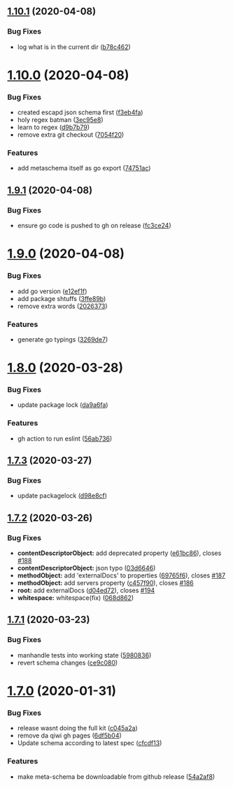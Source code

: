 ## [1.10.1](https://github.com/open-rpc/schema/compare/1.10.0...1.10.1) (2020-04-08)


### Bug Fixes

* log what is in the current dir ([b78c462](https://github.com/open-rpc/schema/commit/b78c462a0618472d8c3565fb2e7d33854e5b7dea))

# [1.10.0](https://github.com/open-rpc/schema/compare/1.9.1...1.10.0) (2020-04-08)


### Bug Fixes

* created escapd json schema first ([f3eb4fa](https://github.com/open-rpc/schema/commit/f3eb4fa4936d53eb3c36ee4656d11c457a79f132))
* holy regex batman ([3ec95e8](https://github.com/open-rpc/schema/commit/3ec95e8caba74ccb66c6c41d9bc2e315c58dcbd8))
* learn to regex ([d9b7b79](https://github.com/open-rpc/schema/commit/d9b7b79456b299e2a8e1af6b7943292725226b94))
* remove extra git checkout ([7054f20](https://github.com/open-rpc/schema/commit/7054f20b385efbf94ee70162b40c76a66ad9a7b9))


### Features

* add metaschema itself as go export ([74751ac](https://github.com/open-rpc/schema/commit/74751acabd1cda5388fbea6cef05c9fc9c90deda))

## [1.9.1](https://github.com/open-rpc/schema/compare/1.9.0...1.9.1) (2020-04-08)


### Bug Fixes

* ensure go code is pushed to gh on release ([fc3ce24](https://github.com/open-rpc/schema/commit/fc3ce24b8415b82b8acc728b4b877e6658cccaea))

# [1.9.0](https://github.com/open-rpc/schema/compare/1.8.0...1.9.0) (2020-04-08)


### Bug Fixes

* add go version ([e12ef1f](https://github.com/open-rpc/schema/commit/e12ef1ffc51e3045de1d9fddb12e6c39350e3b08))
* add package shtuffs ([3ffe89b](https://github.com/open-rpc/schema/commit/3ffe89b8e685992544ae2ca1ec3a046514b169d3))
* remove extra words ([2026373](https://github.com/open-rpc/schema/commit/202637338da34ab31f1d745e1b63200eb9436555))


### Features

* generate go typings ([3269de7](https://github.com/open-rpc/schema/commit/3269de7da81e8f28760f74c8dba3d3f00a26289e))

# [1.8.0](https://github.com/open-rpc/schema/compare/1.7.3...1.8.0) (2020-03-28)


### Bug Fixes

* update package lock ([da9a6fa](https://github.com/open-rpc/schema/commit/da9a6fa5c7a0fe8d6bbf92c152e1864462942f4d))


### Features

* gh action to run eslint ([56ab736](https://github.com/open-rpc/schema/commit/56ab7361e46f9777224e8ed15342989250e89df1))

## [1.7.3](https://github.com/open-rpc/schema/compare/1.7.2...1.7.3) (2020-03-27)


### Bug Fixes

* update packagelock ([d98e8cf](https://github.com/open-rpc/schema/commit/d98e8cfb32155676f8b5f8f8618974840b9850cb))

## [1.7.2](https://github.com/open-rpc/schema/compare/1.7.1...1.7.2) (2020-03-26)


### Bug Fixes

* **contentDescriptorObject:** add deprecated property ([e61bc86](https://github.com/open-rpc/schema/commit/e61bc8674ee0a821bf09e7ba1632177f98339531)), closes [#188](https://github.com/open-rpc/schema/issues/188)
* **contentDescriptorObject:** json typo ([03d6646](https://github.com/open-rpc/schema/commit/03d6646821ac423646d30d452cd51c5fa086b15d))
* **methodObject:** add 'externalDocs' to properties ([69765f6](https://github.com/open-rpc/schema/commit/69765f65495bbd43cc1ba721ad9921fdef7825da)), closes [#187](https://github.com/open-rpc/schema/issues/187)
* **methodObject:** add servers property ([c457f90](https://github.com/open-rpc/schema/commit/c457f90513284e4f5af48b82e09b5cf1b553eab3)), closes [#186](https://github.com/open-rpc/schema/issues/186)
* **root:** add externalDocs ([d04ed72](https://github.com/open-rpc/schema/commit/d04ed72222cecabfb96b955195a13fb0a66b4eb3)), closes [#194](https://github.com/open-rpc/schema/issues/194)
* **whitespace:**               whitespace(fix) ([068d862](https://github.com/open-rpc/schema/commit/068d862fdd583ed102dd681da3829b56d4cfba95))

## [1.7.1](https://github.com/open-rpc/schema/compare/1.7.0...1.7.1) (2020-03-23)


### Bug Fixes

* manhandle tests into working state ([5980836](https://github.com/open-rpc/schema/commit/59808360bb9b8eb93ffedae753f3737feabd7633))
* revert schema changes ([ce9c080](https://github.com/open-rpc/schema/commit/ce9c080cb6a71045d81c4b7994d45254dcc6b927))

# [1.7.0](https://github.com/open-rpc/schema/compare/1.6.0...1.7.0) (2020-01-31)


### Bug Fixes

* release wasnt doing the full kit ([c045a2a](https://github.com/open-rpc/schema/commit/c045a2a71b3f593cd06de7ea9be577c6e0e7d06d))
* remove da qiwi gh pages ([6df5b04](https://github.com/open-rpc/schema/commit/6df5b04216fc0612773af0be619efd71a4a7005d))
* Update schema according to latest spec ([cfcdf13](https://github.com/open-rpc/schema/commit/cfcdf1307968c4bd6d095b00daad01a0e76a3636))


### Features

* make meta-schema be downloadable from github release ([54a2af8](https://github.com/open-rpc/schema/commit/54a2af8f51291f7619abc9017c94d28257375dd8))
